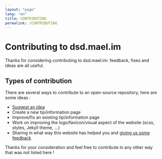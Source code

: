 ```yaml
---
layout: "page"
lang: "en"
title: CONTRIBUTING
permalink: /CONTRIBUTING
---
```


# Contributing to dsd.mael.im

Thanks for considering contributing to dsd.mael.im: feedback, fixes and
ideas are all useful.

## Types of contribution

There are several ways to contribute to an open-source repository, here are some ideas :

 - [Suggest an idea](https://github.com/MaelImhof/dsd.mael.im/issues)
 - Create a new tip/information page
 - Improve/fix an existing tip/information page
 - Work on improving the logo/favicon/visual aspect of the website (scss, styles, Jekyll theme, ...)
 - Sharing in what way this website has helped you and [giving us some feedback](https://github.com/MaelImhof/dsd.mael.im/issues)

Thanks for your consideration and feel free to contribute in any other way that was not listed here !